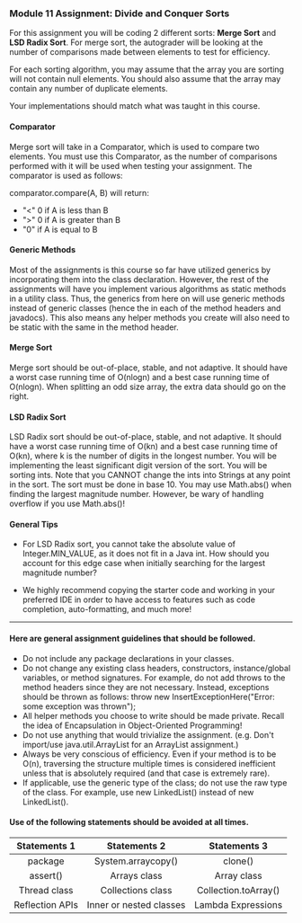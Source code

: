 ### Module 11 Assignment: Divide and Conquer Sorts

For this assignment you will be coding 2 different sorts: **Merge Sort** and **LSD Radix Sort**. For merge sort, the autograder will be looking at the number of comparisons made between elements to test for efficiency.

For each sorting algorithm, you may assume that the array you are sorting will not contain null elements. You should also assume that the array may contain any number of duplicate elements.

Your implementations should match what was taught in this course.

#### Comparator
Merge sort will take in a Comparator, which is used to compare two elements. You must use this Comparator, as the number of comparisons performed with it will be used when testing your assignment. The comparator is used as follows:

comparator.compare(A, B) will return:

- "<" 0 if A is less than B
- ">" 0 if A is greater than B
- "0" if A is equal to B

#### Generic Methods
Most of the assignments is this course so far have utilized generics by incorporating them into the class declaration. However, the rest of the assignments will have you implement various algorithms as static methods in a utility class. Thus, the generics from here on will use generic methods instead of generic classes (hence the <T> in each of the method headers and javadocs).  This also means any helper methods you create will also need to be static with the same <T> in the method header.

#### Merge Sort
Merge sort should be out-of-place, stable, and not adaptive. It should have a worst case running time of O(nlogn) and a best case running time of O(nlogn).  When splitting an odd size array, the extra data should go on the right.

#### LSD Radix Sort
LSD Radix sort should be out-of-place, stable, and not adaptive. It should have a worst case running time of O(kn) and a best case running time of O(kn), where k is the number of digits in the longest number. You will be implementing the least significant digit version of the sort. You will be sorting ints. Note that you CANNOT change the ints into Strings at any point in the sort. The sort must be done in base 10. You may use Math.abs() when finding the largest magnitude number. However, be wary of handling overflow if you use Math.abs()!

#### General Tips

* For LSD Radix sort, you cannot take the absolute value of Integer.MIN_VALUE, as it does not fit in a Java int. How should you account for this edge case when initially searching for the largest magnitude number?

* We highly recommend copying the starter code and working in your preferred IDE in order to have access to features such as code completion, auto-formatting, and much more!

---

#### Here are general assignment guidelines that should be followed.

* Do not include any package declarations in your classes.
* Do not change any existing class headers, constructors, instance/global variables, or method signatures. For example, do not add throws to the method headers since they are not necessary. Instead, exceptions should be thrown as follows: throw new InsertExceptionHere("Error: some exception was thrown");
* All helper methods you choose to write should be made private. Recall the idea of Encapsulation in Object-Oriented Programming!
* Do not use anything that would trivialize the assignment. (e.g. Don't import/use java.util.ArrayList for an ArrayList assignment.)
* Always be very conscious of efficiency. Even if your method is to be O(n), traversing the structure multiple times is considered inefficient unless that is absolutely required (and that case is extremely rare).
* If applicable, use the generic type of the class; do not use the raw type of the class. For example, use new LinkedList<Integer>() instead of new LinkedList().

#### Use of the following statements should be avoided at all times.
| Statements 1 | Statements 2 | Statements 3 |
| :---: | :---: | :---: |
| package | System.arraycopy() | clone() |
| assert() | Arrays class | Array class |
| Thread class | Collections class | Collection.toArray() |
| Reflection APIs  | Inner or nested classes  | Lambda Expressions |
	
